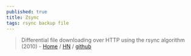 ```yaml
---
published: true
title: Zsync
tags: rsync backup file
---
```

> Differential file downloading over HTTP using the rsync algorithm (2010) - [Home](http://zsync.moria.org.uk/) / [HN](https://news.ycombinator.com/item?id=27569146) / [github](https://github.com/cph6/zsync)
